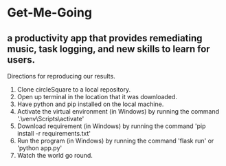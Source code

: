 # Get-Me-Going
## a productivity app that provides remediating music, task logging, and new skills to learn for users. 
Directions for reproducing our results.
1. Clone circleSquare to a local repository.
2. Open up terminal in the location that it was downloaded.
3. Have python and pip installed on the local machine.
4. Activate the virtual environment (in Windows) by running the command '.\venv\Scripts\activate'
5. Download requirement (in Windows) by running the command 'pip install -r requirements.txt'
6. Run the program (in Windows) by running the command 'flask run' or 'python app.py'
7. Watch the world go round.
